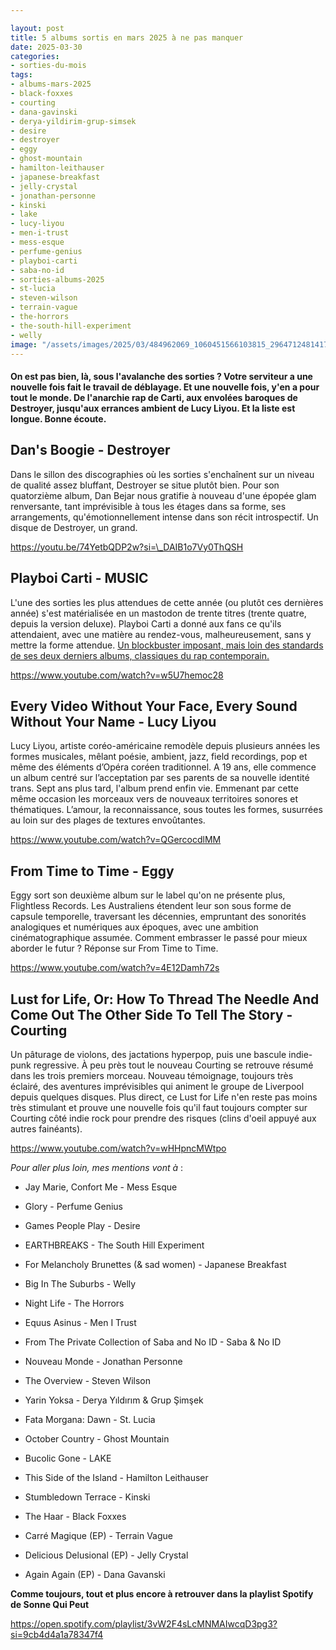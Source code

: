 ```yaml
---

layout: post
title: 5 albums sortis en mars 2025 à ne pas manquer
date: 2025-03-30
categories:
- sorties-du-mois
tags:
- albums-mars-2025
- black-foxxes
- courting
- dana-gavinski
- derya-yildirim-grup-simsek
- desire
- destroyer
- eggy
- ghost-mountain
- hamilton-leithauser
- japanese-breakfast
- jelly-crystal
- jonathan-personne
- kinski
- lake
- lucy-liyou
- men-i-trust
- mess-esque
- perfume-genius
- playboi-carti
- saba-no-id
- sorties-albums-2025
- st-lucia
- steven-wilson
- terrain-vague
- the-horrors
- the-south-hill-experiment
- welly
image: "/assets/images/2025/03/484962069_1060451566103815_296471248141735904_n-e1743357835387.jpg"
---
```


#### On est pas bien, là, sous l'avalanche des sorties ? Votre serviteur a une nouvelle fois fait le travail de déblayage. Et une nouvelle fois, y'en a pour tout le monde. De l'anarchie rap de Carti, aux envolées baroques de Destroyer, jusqu'aux errances ambient de Lucy Liyou. Et la liste est longue. Bonne écoute.

<!--more-->

## Dan's Boogie - Destroyer

Dans le sillon des discographies où les sorties s'enchaînent sur un niveau de qualité assez bluffant, Destroyer se situe plutôt bien. Pour son quatorzième album, Dan Bejar nous gratifie à nouveau d'une épopée glam renversante, tant imprévisible à tous les étages dans sa forme, ses arrangements, qu'émotionnellement intense dans son récit introspectif. Un disque de Destroyer, un grand.

https://youtu.be/74YetbQDP2w?si=\_DAIB1o7Vy0ThQSH

## Playboi Carti - MUSIC

L'une des sorties les plus attendues de cette année (ou plutôt ces dernières année) s'est matérialisée en un mastodon de trente titres (trente quatre, depuis la version deluxe). Playboi Carti a donné aux fans ce qu'ils attendaient, avec une matière au rendez-vous, malheureusement, sans y mettre la forme attendue. [Un blockbuster imposant, mais loin des standards de ses deux derniers albums, classiques du rap contemporain.](https://sonnequipeut.com/2025/03/18/playboi-carti-est-il-vraiment-toujours-la-musique/)

https://www.youtube.com/watch?v=w5U7hemoc28

## Every Video Without Your Face, Every Sound Without Your Name - Lucy Liyou

Lucy Liyou, artiste coréo-américaine remodèle depuis plusieurs années les formes musicales, mêlant poésie, ambient, jazz, field recordings, pop et même des éléments d’Opéra coréen traditionnel. A 19 ans, elle commence un album centré sur l’acceptation par ses parents de sa nouvelle identité trans. Sept ans plus tard, l'album prend enfin vie. Emmenant par cette même occasion les morceaux vers de nouveaux territoires sonores et thématiques. L’amour, la reconnaissance, sous toutes les formes, susurrées au loin sur des plages de textures envoûtantes.

https://www.youtube.com/watch?v=QGercocdlMM

## From Time to Time - Eggy

Eggy sort son deuxième album sur le label qu'on ne présente plus, Flightless Records. Les Australiens étendent leur son sous forme de capsule temporelle, traversant les décennies, empruntant des sonorités analogiques et numériques aux époques, avec une ambition cinématographique assumée. Comment embrasser le passé pour mieux aborder le futur ? Réponse sur From Time to Time.

https://www.youtube.com/watch?v=4E12Damh72s

## Lust for Life, Or: How To Thread The Needle And Come Out The Other Side To Tell The Story - Courting

Un pâturage de violons, des jactations hyperpop, puis une bascule indie-punk regressive. À peu près tout le nouveau Courting se retrouve résumé dans les trois premiers morceau. Nouveau témoignage, toujours très éclairé, des aventures imprévisibles qui animent le groupe de Liverpool depuis quelques disques. Plus direct, ce Lust for Life n'en reste pas moins très stimulant et prouve une nouvelle fois qu'il faut toujours compter sur Courting côté indie rock pour prendre des risques (clins d'oeil appuyé aux autres fainéants).

https://www.youtube.com/watch?v=wHHpncMWtpo

_Pour aller plus loin, mes mentions vont à_ :

- Jay Marie, Confort Me - Mess Esque

- Glory - Perfume Genius

- Games People Play - Desire

- EARTHBREAKS - The South Hill Experiment

- For Melancholy Brunettes (& sad women) - Japanese Breakfast

- Big In The Suburbs - Welly

- Night Life - The Horrors

- Equus Asinus - Men I Trust

- From The Private Collection of Saba and No ID - Saba & No ID

- Nouveau Monde - Jonathan Personne

- The Overview - Steven Wilson

- Yarin Yoksa - Derya Yıldırım & Grup Şimşek

- Fata Morgana: Dawn - St. Lucia

- October Country - Ghost Mountain

- Bucolic Gone - LAKE

- This Side of the Island - Hamilton Leithauser

- Stumbledown Terrace - Kinski

- The Haar - Black Foxxes

- Carré Magique (EP) - Terrain Vague

- Delicious Delusional (EP) - Jelly Crystal

- Again Again (EP) - Dana Gavanski

**Comme toujours, tout et plus encore à retrouver dans la playlist Spotify de Sonne Qui Peut**

https://open.spotify.com/playlist/3vW2F4sLcMNMAIwcqD3pg3?si=9cb4d4a1a78347f4
